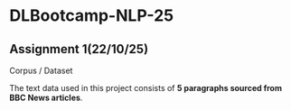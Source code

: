 # DLBootcamp-NLP-25
## Assignment 1(22/10/25)
Corpus / Dataset


The text data used in this project consists of **5 paragraphs sourced from BBC News articles**. 
